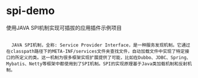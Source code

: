 # spi-demo
使用JAVA SPI机制实现可插拔的应用插件示例项目


```shell script

  JAVA SPI机制，全称: Service Provider Interface，是一种服务发现机制。它通过在classpath路径下的META-INF/services文件夹查找文件，自动加载文件中实现了特定接口的所定义的类。这一机制为很多框架实现扩展提供了可能，比如在Dubbo、JDBC、Spring、Mybatis、Netty等框架中都使用到了SPI机制。SPI的实现原理基于Java类加载机制和反射机制。

```

